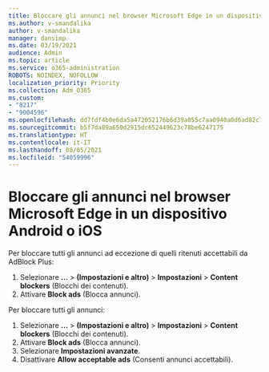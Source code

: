```yaml
---
title: Bloccare gli annunci nel browser Microsoft Edge in un dispositivo Android o iOS
ms.author: v-smandalika
author: v-smandalika
manager: dansimp
ms.date: 03/19/2021
audience: Admin
ms.topic: article
ms.service: o365-administration
ROBOTS: NOINDEX, NOFOLLOW
localization_priority: Priority
ms.collection: Adm_O365
ms.custom:
- "8217"
- "9004596"
ms.openlocfilehash: dd7fdf4b0e6da5a472052176b6d39a055c7aa0940a0d6ad82c773ae9c14345af
ms.sourcegitcommit: b5f7da89a650d2915dc652449623c78be6247175
ms.translationtype: HT
ms.contentlocale: it-IT
ms.lasthandoff: 08/05/2021
ms.locfileid: "54059996"
---
```

# <a name="block-ads-in-the-microsoft-edge-browser-on-an-android-or-ios-device"></a>Bloccare gli annunci nel browser Microsoft Edge in un dispositivo Android o iOS

Per bloccare tutti gli annunci ad eccezione di quelli ritenuti accettabili da AdBlock Plus:
1. Selezionare **…** > **(Impostazioni e altro)** > **Impostazioni** > **Content blockers** (Blocchi dei contenuti).
2. Attivare **Block ads** (Blocca annunci).

Per bloccare tutti gli annunci:
1. Selezionare **…** > **(Impostazioni e altro)** > **Impostazioni** > **Content blockers** (Blocchi dei contenuti).
2. Attivare **Block ads** (Blocca annunci).
3. Selezionare **Impostazioni avanzate**.
4. Disattivare **Allow acceptable ads** (Consenti annunci accettabili).